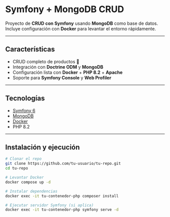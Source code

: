 # Symfony + MongoDB CRUD

Proyecto de **CRUD con Symfony** usando **MongoDB** como base de datos.  
Incluye configuración con **Docker** para levantar el entorno rápidamente.

---

## Características
- CRUD completo de productos 🛒
- Integración con **Doctrine ODM** y **MongoDB**
- Configuración lista con **Docker** + **PHP 8.2** + **Apache**
- Soporte para **Symfony Console** y **Web Profiler**

---

## Tecnologías
- [Symfony 6](https://symfony.com/)
- [MongoDB](https://www.mongodb.com/)
- [Docker](https://www.docker.com/)
- PHP 8.2

---

## Instalación y ejecución

```bash
# Clonar el repo
git clone https://github.com/tu-usuario/tu-repo.git
cd tu-repo

# Levantar Docker
docker compose up -d

# Instalar dependencias
docker exec -it tu-contenedor-php composer install

# Ejecutar servidor Symfony (si aplica)
docker exec -it tu-contenedor-php symfony serve -d
